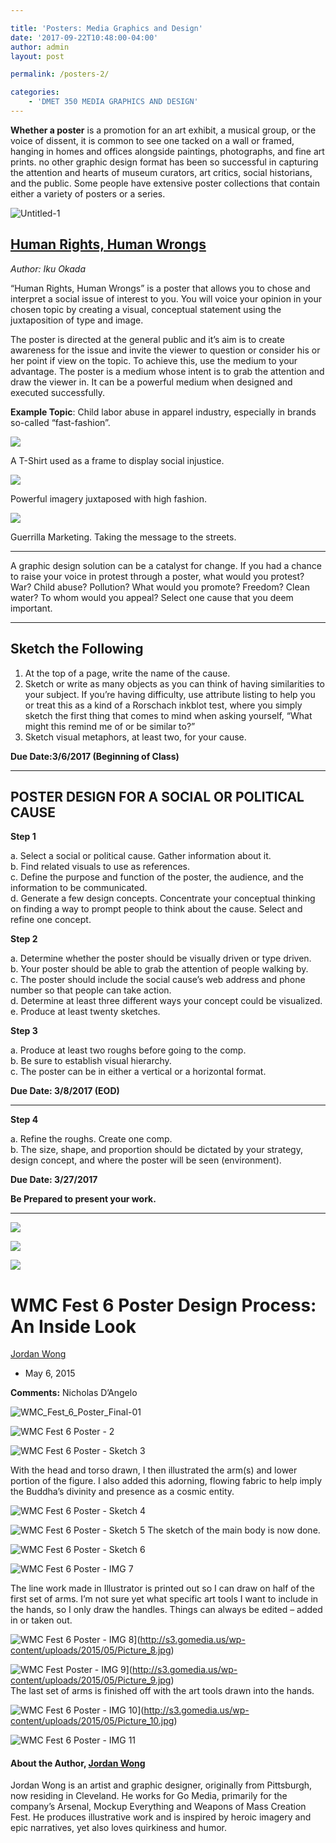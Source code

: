 ```yaml
---

title: 'Posters: Media Graphics and Design'
date: '2017-09-22T10:48:00-04:00'
author: admin
layout: post

permalink: /posters-2/

categories:
    - 'DMET 350 MEDIA GRAPHICS AND DESIGN'
---
```


**Whether a poster** is a promotion for an art exhibit, a musical group, or the voice of dissent, it is common to see one tacked on a wall or framed, hanging in homes and offices alongside paintings, photographs, and fine art prints. no other graphic design format has been so successful in capturing the attention and hearts of museum curators, art critics, social historians, and the public. Some people have extensive poster collections that contain either a variety of posters or a series.  

![Untitled-1](https://image-control-storage.s3.amazonaws.com/blog-images/2015/04/27193555/Untitled-1-883x1024.jpg)

## [Human Rights, Human Wrongs](https://processandskills.com/2015/12/21/my-process-skills-7-human-rights-human-wrongs/)

*Author: Iku Okada*

“Human Rights, Human Wrongs” is a poster that allows you to chose and interpret a social issue of interest to you. You will voice your opinion in your chosen topic by creating a visual, conceptual statement using the juxtaposition of type and image.  

The poster is directed at the general public and it’s aim is to create awareness for the issue and invite the viewer to question or consider his or her point if view on the topic. To achieve this, use the medium to your advantage. The poster is a medium whose intent is to grab the attention and draw the viewer in. It can be a powerful medium when designed and executed successfully.

**Example Topic**: Child labor abuse in apparel industry, especially in brands so-called “fast-fashion”.

![](https://image-control-storage.s3.amazonaws.com/blog-images/2017/02/27184525/18qaqt6sw4uj7jpg.jpg)

A T-Shirt used as a frame to display social injustice.

![](https://image-control-storage.s3.amazonaws.com/blog-images/2017/02/27184522/HM-final-20151213-for-competition.jpg)

Powerful imagery juxtaposed with high fashion.

![](https://image-control-storage.s3.amazonaws.com/blog-images/2017/02/27184520/IMG_8918-mini.jpg)

Guerrilla Marketing. Taking the message to the streets.

---

A graphic design solution can be a catalyst for change. If you had a chance to raise your voice in protest through a poster, what would you protest? War? Child abuse? Pollution? What would you promote? Freedom? Clean water? To whom would you appeal? Select one cause that you deem important.

---

## Sketch the Following

1. At the top of a page, write the name of the cause.  
2. Sketch or write as many objects as you can think of having similarities to your subject. If you’re having difficulty, use attribute listing to help you or treat this as a kind of a Rorschach inkblot test, where you simply sketch the first thing that comes to mind when asking yourself, “What might this remind me of or be similar to?”  
3. Sketch visual metaphors, at least two, for your cause.

**Due Date:3/6/2017 (Beginning of Class)**

---

## POSTER DESIGN FOR A SOCIAL OR POLITICAL CAUSE

**Step 1**

a. Select a social or political cause. Gather information about it.  
b. Find related visuals to use as references.  
c. Define the purpose and function of the poster, the audience, and the information to be communicated.  
d. Generate a few design concepts. Concentrate your conceptual thinking on finding a way to prompt people to think about the cause. Select and refine one concept.

 **Step 2**

a. Determine whether the poster should be visually driven or type driven.  
b. Your poster should be able to grab the attention of people walking by.  
c. The poster should include the social cause’s web address and phone number so that people can take action.  
d. Determine at least three different ways your concept could be visualized.  
e. Produce at least twenty sketches.

**Step 3**

a. Produce at least two roughs before going to the comp.  
b. Be sure to establish visual hierarchy.  
c. The poster can be in either a vertical or a horizontal format.

**Due Date: 3/8/2017 (EOD)**

---

**Step 4**

a. Refine the roughs. Create one comp.  
b. The size, shape, and proportion should be dictated by your strategy, design concept, and where the poster will be seen (environment).

**Due Date: 3/27/2017**

**Be Prepared to present your work.**

---

![](https://image-control-storage.s3.amazonaws.com/blog-images/2017/02/27184559/Littledelgado4a.jpg)

![](https://image-control-storage.s3.amazonaws.com/blog-images/2017/02/27184557/social-change-dtobin.jpg)

![](https://image-control-storage.s3.amazonaws.com/blog-images/2017/02/27184553/e2e55ad774531f70760c64745056867b.jpg)


# WMC Fest 6 Poster Design Process: An Inside Look

[Jordan Wong](http://gomedia.com/zine/author/jordan-wong/)

- May 6, 2015

**Comments:** Nicholas D’Angelo

![WMC_Fest_6_Poster_Final-01](https://image-control-storage.s3.amazonaws.com/blog-images/2017/02/27184547/WMC_Fest_6_Poster_Final-01-582x900.jpg)

![WMC Fest 6 Poster - 2](https://image-control-storage.s3.amazonaws.com/blog-images/2017/02/27184546/Picture_2-396x900.jpg)

![WMC Fest 6 Poster - Sketch 3](https://image-control-storage.s3.amazonaws.com/blog-images/2017/02/27184544/Picture_3-617x900.jpg)

With the head and torso drawn, I then illustrated the arm(s) and lower portion of the figure. I also added this adorning, flowing fabric to help imply the Buddha’s divinity and presence as a cosmic entity.

![WMC Fest 6 Poster - Sketch 4](https://image-control-storage.s3.amazonaws.com/blog-images/2017/02/27184542/Picture_4-623x550.jpg)

![WMC Fest 6 Poster - Sketch 5](https://image-control-storage.s3.amazonaws.com/blog-images/2017/02/27184540/Picture_5-695x900.jpg) 
The sketch of the main body is now done.

![WMC Fest 6 Poster - Sketch 6](https://image-control-storage.s3.amazonaws.com/blog-images/2017/02/27184539/Picture_6-1300x705.jpg)

![WMC Fest 6 Poster - IMG 7](https://image-control-storage.s3.amazonaws.com/blog-images/2017/02/27184537/Picture_7-468x900.jpg)

The line work made in Illustrator is printed out so I can draw on half of the first set of arms. I’m not sure yet what specific art tools I want to include in the hands, so I only draw the handles. Things can always be edited – added in or taken out.

![WMC Fest 6 Poster - IMG 8](https://image-control-storage.s3.amazonaws.com/blog-images/2017/02/27184535/Picture_8-809x900.jpg)](http://s3.gomedia.us/wp-content/uploads/2015/05/Picture_8.jpg)

![WMC Fest Poster - IMG 9](https://image-control-storage.s3.amazonaws.com/blog-images/2017/02/27184533/Picture_9-520x900.jpg)](http://s3.gomedia.us/wp-content/uploads/2015/05/Picture_9.jpg)  
The last set of arms is finished off with the art tools drawn into the hands.

![WMC Fest 6 Poster - IMG 10](https://image-control-storage.s3.amazonaws.com/blog-images/2017/02/27184531/Picture_10-1300x706.jpg)](http://s3.gomedia.us/wp-content/uploads/2015/05/Picture_10.jpg)

![WMC Fest 6 Poster - IMG 11](https://image-control-storage.s3.amazonaws.com/blog-images/2017/02/27184528/Picture_11-1300x706.jpg)

#### About the Author, [Jordan Wong](http://gomedia.com/zine/author/jordan-wong/)

Jordan Wong is an artist and graphic designer, originally from Pittsburgh, now residing in Cleveland. He works for Go Media, primarily for the company’s Arsenal, Mockup Everything and Weapons of Mass Creation Fest. He produces illustrative work and is inspired by heroic imagery and epic narratives, yet also loves quirkiness and humor.

